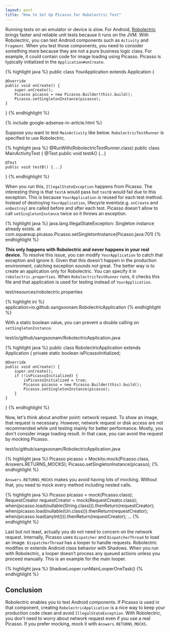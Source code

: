 ```yaml
---
layout: post
title: "How to Set Up Picasso for Robolectric Test"
---
```


Running tests on an emulator or device is slow. For Android, [Robolectric](http://robolectric.org/) brings faster and reliable unit tests because it runs on the JVM. With Robolectric, you can test Android components such as `Activity` and `Fragment`. When you test those components, you need to consider something more because they are not a pure business logic class. For example, it could contain code for image loading using Picasso. Picasso is typically initialized in the `Application#onCreate`.

{% highlight java %}
public class YourApplication extends Application {

    @Override
    public void onCreate() {
        super.onCreate();
        Picasso picasso = new Picasso.Builder(this).build();
        Picasso.setSingletonInstance(picasso);
    }
}
{% endhighlight %}

{% include google-adsense-in-article.html %}

Suppose you want to test `MainActivity` like below. `RobolectricTestRunner` is specified to use Robolectric.

{% highlight java %}
@RunWith(RobolectricTestRunner.class)
public class MainActivityTest {
    @Test
    public void testA() {...}

    @Test
    public void testB() {...}
}
{% endhighlight %}

When you run this, `IllegalStateException` happens from Picasso. The interesting thing is that `testA` would pass but `testB` would fail due to this exception. This is because `YourApplication` is reused for each test method. Instead of destroying `YourApplication`, lifecycle events(e.g. `onCreate` and `onDestroy`) are called before and after each test. Picasso doesn't allow to call `setSingletonInstance` twice so it throws an exception.

{% highlight java %}
java.lang.IllegalStateException: Singleton instance already exists.
	at com.squareup.picasso.Picasso.setSingletonInstance(Picasso.java:701)
{% endhighlight %}

**This only happens with Robolectric and never happens in your real device.** To resolve this issue, you can modify `YourApplication` to catch that exception and ignore it. Given that this doesn't happen in the production environment, catching exception sounds not great. The better way is to create an application only for Robolectric. You can specify it in `robolectric.properties`. When `RobolectricTestRunner` runs, it checks this file and that application is used for testing instead of `YourApplication`.

<p class="code-label">test/resources/robolectric.properties</p>
{% highlight ini %}
application=io.github.sangsoonam.RobolectricApplication
{% endhighlight %}

With a static boolean value, you can prevent a double calling on `setSingletonInstance`.

<p class="code-label">test/io/github/sangsoonam/RobolectricApplication.java</p>
{% highlight java %}
public class RobolectricApplication extends Application {
    private static boolean isPicassoInitialized;

    @Override
    public void onCreate() {
        super.onCreate();
        if (!isPicassoInitialized) {
            isPicassoInitialized = true;
            Picasso picasso = new Picasso.Builder(this).build();
            Picasso.setSingletonInstance(picasso);
        }
    }
}
{% endhighlight %}

Now, let's think about another point: network request. To show an image, that request is necessary. However, network request or disk access are not recommended while unit testing mainly for better performance. Mostly,  you don't consider image loading result. In that case, you can avoid the request by mocking Picasso.

<p class="code-label">test/io/github/sangsoonam/RobolectricApplication.java</p>
{% highlight java %}
Picasso picasso = Mockito.mock(Picasso.class, Answers.RETURNS_MOCKS);
Picasso.setSingletonInstance(picasso);
{% endhighlight %}

`Answers.RETURNS_MOCKS` makes you avoid having lots of mocking. Without that, you need to mock every method including nested calls.

{% highlight java %}
Picasso picasso = mock(Picasso.class);
RequestCreator requestCreator = mock(RequestCreator.class);
when(picasso.load(nullable(String.class))).thenReturn(requestCreator);
when(picasso.load(nullable(Uri.class))).thenReturn(requestCreator);
when(picasso.load(anyInt())).thenReturn(requestCreator);
...
{% endhighlight %}

Last but not least, actually you do not need to concern on the network request. Internally, Picasso uses `Dispatcher` and `DispatcherThread` to load an image. `DispatcherThread` has a looper to handle requests. Robolectric modifies or extends Android class behavior with Shadows. When you run with Robolectric, a looper doesn't process any queued actions unless you proceed manually. This is an example for the main looper.

{% highlight java %}
ShadowLooper.runMainLooperOneTask()
{% endhighlight %}


## Conclusion
Robolectric enables you to test Android components. If Picasso is used in that component, creating `RobolectricApplication` is a nice way to keep your production code clean and avoid `IllegalStateException`. With Robolectric, you don't need to worry about network request even if you use a real Picasso. If you prefer mocking, mock it with `Answers.RETURNS_MOCKS`.
